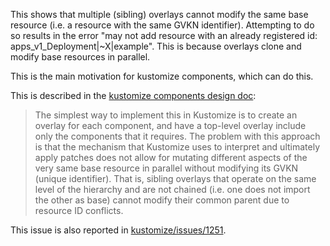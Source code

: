 This shows that multiple (sibling) overlays cannot modify the same base
resource (i.e. a resource with the same GVKN identifier). Attempting to do so
results in the error "may not add resource with an already registered id:
apps_v1_Deployment|~X|example". This is because overlays clone and modify base
resources in parallel.

This is the main motivation for kustomize components, which can do this.

This is described in the [kustomize components design doc](https://github.com/arrikto/kubernetes-enhancements/blob/master/keps/sig-cli/1802-kustomize-components.md#motivation):

> The simplest way to implement this in Kustomize is to create an overlay for each component, and have a top-level overlay include only the components that it requires. The problem with this approach is that the mechanism that Kustomize uses to interpret and ultimately apply patches does not allow for mutating different aspects of the very same base resource in parallel without modifying its GVKN (unique identifier). That is, sibling overlays that operate on the same level of the hierarchy and are not chained (i.e. one does not import the other as base) cannot modify their common parent due to resource ID conflicts.

This issue is also reported in [kustomize/issues/1251](https://github.com/kubernetes-sigs/kustomize/issues/1251).
